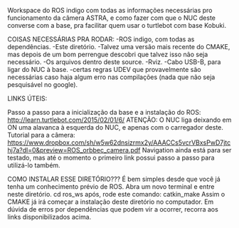 Workspace do ROS indigo com todas as informações necessárias pro funcionamento da câmera ASTRA, e como fazer com que o NUC deste converse com a base, pra facilitar quem usar o turtlebot com base Kobuki.

COISAS NECESSÁRIAS PRA RODAR:
-ROS indigo, com todas as dependências.
-Este diretório.
-Talvez uma versão mais recente do CMAKE, mas depois de um bom perrengue descobri que talvez isso não seja necessário.
-Os arquivos dentro deste source.
-Rviz.
-Cabo USB-B, para ligar do NUC à base.
-certas regras UDEV que provavelmente são necessárias caso haja algum erro nas compilações (nada que não seja pesquisável no google).

LINKS ÚTEIS:

Passo a passo para a inicialização da base e a instalação do ROS: http://learn.turtlebot.com/2015/02/01/6/
ATENÇÃO: O NUC liga deixando em ON uma alavanca à esquerda do NUC, e apenas com o carregador deste.
Tutorial para a câmera: https://www.dropbox.com/sh/w5w62dnsizrmx2y/AAACCs5vcrVBxsPwD7jtchj7a?dl=0&preview=ROS_orbbec_camera.pdf
Navigation ainda está para ser testado, mas até o momento o primeiro link possui passo a passo para utilizá-lo também.

COMO INSTALAR ESSE DIRETÓRIO???
É bem simples desde que você já tenha um conhecimento prévio de ROS.
Abra um novo terminal e entre neste diretório.
cd ros_ws
após, rode este comando:
catkin_make
Assim o CMAKE já irá começar a instalação deste diretório no computador.
Em dúvida de erros por dependências que podem vir a ocorrer, recorra aos links disponibilizados acima.



